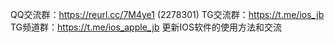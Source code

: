 QQ交流群：https://reurl.cc/7M4ye1    (2278301)
TG交流群：https://t.me/ios_jb
TG频道群：https://t.me/ios_apple_jb
更新IOS软件的使用方法和交流
